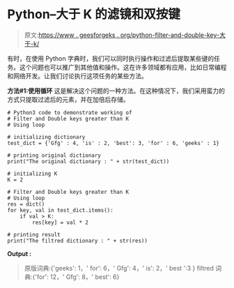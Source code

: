 # Python–大于 K 的滤镜和双按键

> 原文:[https://www . geesforgeks . org/python-filter-and-double-key-大于-k/](https://www.geeksforgeeks.org/python-filter-and-double-keys-greater-than-k/)

有时，在使用 Python 字典时，我们可以同时执行操作和过滤后提取某些键的任务。这个问题也可以推广到其他值和操作。这在许多领域都有应用，比如日常编程和网络开发。让我们讨论执行这项任务的某些方法。

**方法#1:使用循环**
这是解决这个问题的一种方法。在这种情况下，我们采用蛮力的方式只提取过滤后的元素，并在加倍后存储。

```
# Python3 code to demonstrate working of 
# Filter and Double keys greater than K
# Using loop

# initializing dictionary
test_dict = {'Gfg' : 4, 'is' : 2, 'best': 3, 'for' : 6, 'geeks' : 1}

# printing original dictionary
print("The original dictionary : " + str(test_dict))

# initializing K
K = 2

# Filter and Double keys greater than K
# Using loop
res = dict()
for key, val in test_dict.items():
    if val > K:
        res[key] = val * 2

# printing result 
print("The filtred dictionary : " + str(res)) 
```

**Output :**

> 原版词典:{'geeks': 1，' for': 6，' Gfg': 4，' is': 2，' best ':3 }
> filtred 词典:{'for': 12，' Gfg': 8，' best': 6}